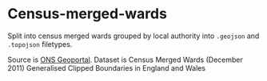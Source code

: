 # Census-merged-wards

Split into census merged wards grouped by local authority into `.geojson` and `.topojson` filetypes.

Source is [ONS Geoportal](http://geoportal.statistics.gov.uk/datasets/e1ed938a33cf472fa802d99b1900164b_1). Dataset is Census Merged Wards (December 2011) Generalised Clipped Boundaries in England and Wales
